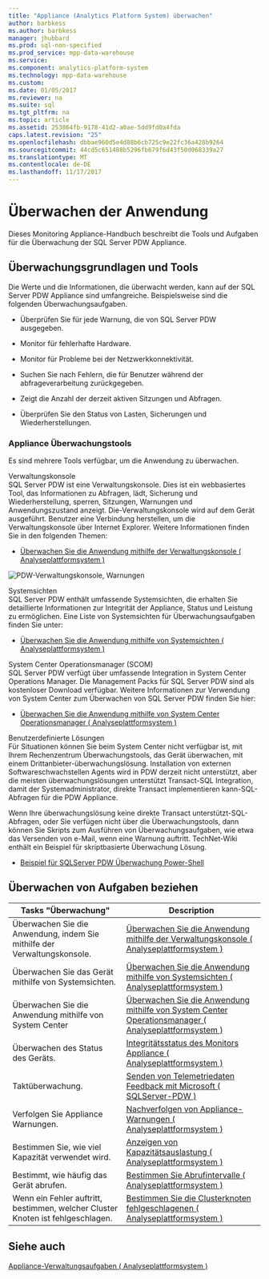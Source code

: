 ```yaml
---
title: "Appliance (Analytics Platform System) überwachen"
author: barbkess
ms.author: barbkess
manager: jhubbard
ms.prod: sql-non-specified
ms.prod_service: mpp-data-warehouse
ms.service: 
ms.component: analytics-platform-system
ms.technology: mpp-data-warehouse
ms.custom: 
ms.date: 01/05/2017
ms.reviewer: na
ms.suite: sql
ms.tgt_pltfrm: na
ms.topic: article
ms.assetid: 253864fb-9178-41d2-a0ae-5dd9fd0a4fda
caps.latest.revision: "25"
ms.openlocfilehash: dbbae960d5e4d88b6cb725c9e22fc36a428b9264
ms.sourcegitcommit: 44cd5c651488b5296fb679f6d43f50d068339a27
ms.translationtype: MT
ms.contentlocale: de-DE
ms.lasthandoff: 11/17/2017
---
```

# <a name="appliance-monitoring"></a>Überwachen der Anwendung
Dieses Monitoring Appliance-Handbuch beschreibt die Tools und Aufgaben für die Überwachung der SQL Server PDW Appliance.  
  
## <a name="Basics"></a>Überwachungsgrundlagen und Tools  
Die Werte und die Informationen, die überwacht werden, kann auf der SQL Server PDW Appliance sind umfangreiche. Beispielsweise sind die folgenden Überwachungsaufgaben.  
  
-   Überprüfen Sie für jede Warnung, die von SQL Server PDW ausgegeben.  
  
-   Monitor für fehlerhafte Hardware.  
  
-   Monitor für Probleme bei der Netzwerkkonnektivität.  
  
-   Suchen Sie nach Fehlern, die für Benutzer während der abfrageverarbeitung zurückgegeben.  
  
-   Zeigt die Anzahl der derzeit aktiven Sitzungen und Abfragen.  
  
-   Überprüfen Sie den Status von Lasten, Sicherungen und Wiederherstellungen.  
  
### <a name="appliance-monitoring-tools"></a>Appliance Überwachungstools  
Es sind mehrere Tools verfügbar, um die Anwendung zu überwachen.  
  
Verwaltungskonsole  
SQL Server PDW ist eine Verwaltungskonsole. Dies ist ein webbasiertes Tool, das Informationen zu Abfragen, lädt, Sicherung und Wiederherstellung, sperren, Sitzungen, Warnungen und Anwendungszustand anzeigt. Die-Verwaltungskonsole wird auf dem Gerät ausgeführt. Benutzer eine Verbindung herstellen, um die Verwaltungskonsole über Internet Explorer. Weitere Informationen finden Sie in den folgenden Themen:  
  
-   [Überwachen Sie die Anwendung mithilfe der Verwaltungskonsole &#40; Analyseplattformsystem &#41;](monitor-the-appliance-by-using-the-admin-console.md)  
  
![PDW-Verwaltungskonsole, Warnungen](./media/appliance-monitoring/SQL_Server_PDW_AdminConsol_Queries.png "SQL_Server_PDW_AdminConsol_Queries")  
  
Systemsichten  
SQL Server PDW enthält umfassende Systemsichten, die erhalten Sie detaillierte Informationen zur Integrität der Appliance, Status und Leistung zu ermöglichen. Eine Liste von Systemsichten für Überwachungsaufgaben finden Sie unter:  
  
-   [Überwachen Sie die Anwendung mithilfe von Systemsichten &#40; Analyseplattformsystem &#41;](monitor-the-appliance-by-using-system-views.md)  
  
System Center Operationsmanager (SCOM)  
SQL Server PDW verfügt über umfassende Integration in System Center Operations Manager. Die Management Packs für SQL Server PDW sind als kostenloser Download verfügbar. Weitere Informationen zur Verwendung von System Center zum Überwachen von SQL Server PDW finden Sie hier:  
  
-   [Überwachen Sie die Anwendung mithilfe von System Center Operationsmanager &#40; Analyseplattformsystem &#41;](monitor-the-appliance-by-using-system-center-operations-manager.md)  
  
Benutzerdefinierte Lösungen  
Für Situationen können Sie beim System Center nicht verfügbar ist, mit Ihrem Rechenzentrum Überwachungstools, das Gerät überwachen, mit einem Drittanbieter-überwachungslösung. Installation von externen Softwareschwachstellen Agents wird in PDW derzeit nicht unterstützt, aber die meisten überwachungslösungen unterstützt Transact\-SQL Integration, damit der Systemadministrator, direkte Transact implementieren kann\-SQL-Abfragen für die PDW Appliance.  
  
Wenn Ihre überwachungslösung keine direkte Transact unterstützt\-SQL-Abfragen, oder Sie verfügen nicht über die Überwachungstools, dann können Sie Skripts zum Ausführen von Überwachungsaufgaben, wie etwa das Versenden von e-Mail, wenn eine Warnung auftritt.  TechNet-Wiki enthält ein Beispiel für skriptbasierte Überwachung Lösung.  
  
-   [Beispiel für SQLServer PDW Überwachung Power-Shell](http://go.microsoft.com/fwlink/?LinkId=248020)  
   
## <a name="Tasks"></a>Überwachen von Aufgaben beziehen  
  
|Tasks "Überwachung"|Description|  
|-------------------|---------------|  
|Überwachen Sie die Anwendung, indem Sie mithilfe der Verwaltungskonsole.|[Überwachen Sie die Anwendung mithilfe der Verwaltungskonsole &#40; Analyseplattformsystem &#41;](monitor-the-appliance-by-using-the-admin-console.md)|  
|Überwachen Sie das Gerät mithilfe von Systemsichten.|[Überwachen Sie die Anwendung mithilfe von Systemsichten &#40; Analyseplattformsystem &#41;](monitor-the-appliance-by-using-system-views.md)|  
|Überwachen Sie die Anwendung mithilfe von System Center|[Überwachen Sie die Anwendung mithilfe von System Center Operationsmanager &#40; Analyseplattformsystem &#41;](monitor-the-appliance-by-using-system-center-operations-manager.md)|  
|Überwachen des Status des Geräts.|[Integritätsstatus des Monitors Appliance &#40; Analyseplattformsystem &#41;](monitor-appliance-health-state.md)|  
|Taktüberwachung.|[Senden von Telemetriedaten Feedback mit Microsoft &#40; SQLServer-PDW &#41;](send-telemetry-feedback-to-microsoft-sql-server-pdw.md)|  
|Verfolgen Sie Appliance Warnungen.|[Nachverfolgen von Appliance-Warnungen &#40; Analyseplattformsystem &#41;](track-appliance-alerts.md)|  
|Bestimmen Sie, wie viel Kapazität verwendet wird.|[Anzeigen von Kapazitätsauslastung &#40; Analyseplattformsystem &#41;](view-capacity-utilization.md)|  
|Bestimmt, wie häufig das Gerät abrufen.|[Bestimmen Sie Abrufintervalle &#40; Analyseplattformsystem &#41;](determine-polling-frequency.md)|  
|Wenn ein Fehler auftritt, bestimmen, welcher Cluster Knoten ist fehlgeschlagen.|[Bestimmen Sie die Clusterknoten fehlgeschlagenen &#40; Analyseplattformsystem &#41;](determine-which-cluster-node-failed.md)|  


<!-- MISSING LINKS |Monitor loads.|[Monitor Loads &#40;SQL Server PDW&#41;](../sqlpdw/monitor-loads-sql-server-pdw.md)|  -->  
<!-- MISSING LINKS |Monitor backups and restores.|[Monitor Backups and Restores &#40;SQL Server PDW&#41;](../sqlpdw/monitor-backups-and-restores-sql-server-pdw.md)|  -->  
<!-- MISSING LINKS |Monitor the active queries.|[Monitoring Active Queries &#40;SQL Server PDW&#41;](../sqlpdw/monitoring-active-queries-sql-server-pdw.md)|  -->  
  
## <a name="see-also"></a>Siehe auch  
<!-- MISSING LINKS [Common Metadata Query Examples &#40;SQL Server PDW&#41;](../sqlpdw/common-metadata-query-examples-sql-server-pdw.md)  -->  
[Appliance-Verwaltungsaufgaben &#40; Analyseplattformsystem &#41;](appliance-management-tasks.md)  
  
